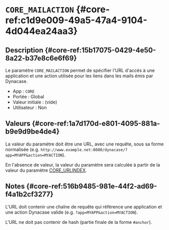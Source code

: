 # `CORE_MAILACTION` {#core-ref:c1d9e009-49a5-47a4-9104-4d044ea24aa3}

## Description {#core-ref:15b17075-0429-4e50-8a22-b37e8c6e6f69}

Le paramètre `CORE_MAILACTION` permet de spécifier l'URL d'accès à une
application et une action utilisée pour les liens dans les mails émis par
Dynacase.

*   App : `CORE`
*   Portée : Global
*   Valeur initiale : (vide)
*   Utilisateur : Non

## Valeurs {#core-ref:1a7d170d-e801-4095-881a-b9e9d9be4de4}

La valeur du paramètre doit être une URL, avec une requête, sous sa forme
normalisée (e.g.
`http://www.example.net:8080/dynacase/?app=MYAPP&action=MYACTION`).

En l'absence de valeur, la valeur du paramètre sera calculée à partir de la
valeur du paramètre [CORE_URLINDEX][core_urlindex].

## Notes {#core-ref:516b9485-981e-44f2-ad69-f4a1b2cf3277}

L'URL doit contenir une chaîne de requête qui référence une application et une
action Dynacase valide (e.g. `?app=MYAPP&action=MYACTION`).

L'URL ne doit pas contenir de hash (partie finale de la forme `#anchor`).

<!-- links -->
[core_urlindex]: #core-ref:9081464e-dfc9-4836-8577-cfa59829eaa0